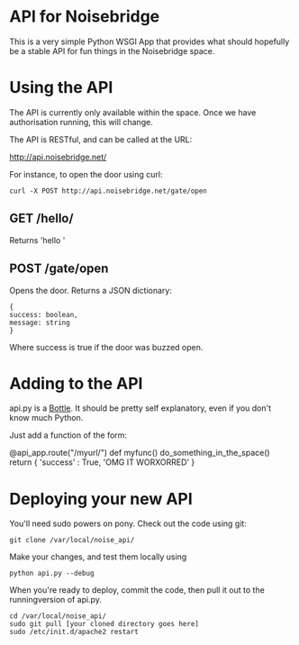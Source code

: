 API for Noisebridge
===================

This is a very simple Python WSGI App that provides what should hopefully be a stable API for fun things in the Noisebridge space.

Using the API
=============

The API is currently only available within the space. Once we have
authorisation running, this will change.

The API is RESTful, and can be called at the URL:

http://api.noisebridge.net/<call>

For instance, to open the door using curl:

    curl -X POST http://api.noisebridge.net/gate/open

GET /hello/<name>
-----------------

Returns 'hello <name>'

POST /gate/open
---------------

Opens the door. Returns a JSON dictionary:

    {
    success: boolean,
    message: string
    }

Where success is true if the door was buzzed open.

Adding to the API
=================

api.py is a [Bottle](http://bottlepy.org/docs/dev/). It should be pretty self
explanatory, even if you don't know much Python.

Just add a function of the form:

@api_app.route("/myurl/")
def myfunc()
    do_something_in_the_space()
    return { 'success' : True, 'OMG IT WORXORRED' }

Deploying your new API
======================

You'll need sudo powers on pony. Check out the code using git:

    git clone /var/local/noise_api/

Make your changes, and test them locally using 

    python api.py --debug

When you're ready to deploy, commit the code, then pull it out to the runningversion of api.py.

    cd /var/local/noise_api/
    sudo git pull [your cloned directory goes here]
    sudo /etc/init.d/apache2 restart


